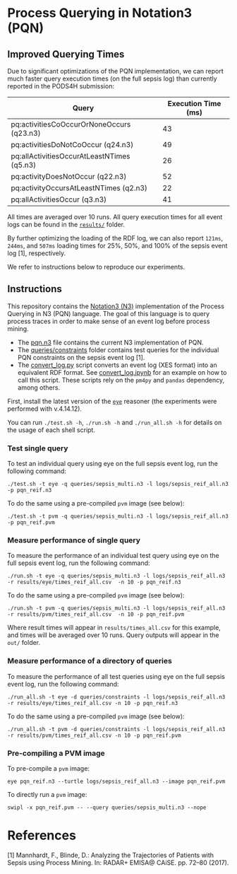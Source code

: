 # Process Querying in Notation3 (PQN)

## Improved Querying Times

Due to significant optimizations of the PQN implementation, we can report much faster query execution times (on the full sepsis log) than currently reported in the PODS4H submission:

| Query                                       | Execution Time (ms) |
|---------------------------------------------|---------------------|
| pq:activitiesCoOccurOrNoneOccurs (q23.n3)   | 43                  |
| pq:activitiesDoNotCoOccur (q24.n3)          | 49                  |
| pq:allActivitiesOccurAtLeastNTimes (q5.n3)  | 26                  |
| pq:activityDoesNotOccur (q22.n3)            | 52                  |
| pq:activityOccursAtLeastNTimes (q2.n3)      | 22                  |
| pq:allActivitiesOccur (q3.n3)               | 41                  |

All times are averaged over 10 runs. All query execution times for all event logs can be found in the [`results/`](results/) folder.

By further optimizing the loading of the RDF log, we can also report `121ms`, `244ms`, and `507ms` loading times for 25%, 50%, and 100% of the sepsis event log [1], respectively.

We refer to instructions below to reproduce our experiments.

## Instructions

This repository contains the [Notation3 (N3)](http://notation3.org) implementation of the Process Querying in N3 (PQN) language.
The goal of this language is to query process traces in order to make sense of an event log before process mining.

- The [pqn.n3](pqn.n3) file contains the current N3 implementation of PQN.
- The [queries/constraints](queries/constraints) folder contains test queries for the individual PQN constraints on the sepsis event log [1].
- The [convert_log.py](convert/convert_log.py) script converts an event log (XES format) into an equivalent RDF format. See [convert_log.ipynb](convert/convert_log.ipynb) for an example on how to call this script. These scripts rely on the `pm4py` and `pandas` dependency, among others.

First, install the latest version of the [`eye`](https://github.com/eyereasoner/eye/tags) reasoner (the experiments were performed with v.4.14.12).

You can run `./test.sh -h`, `./run.sh -h` and `./run_all.sh -h` for details on the usage of each shell script.

### Test single query

To test an individual query using eye on the full sepsis event log, run the following command:
```
./test.sh -t eye -q queries/sepsis_multi.n3 -l logs/sepsis_reif_all.n3 -p pqn_reif.n3
```

To do the same using a pre-compiled `pvm` image (see below):
```
./test.sh -t pvm -q queries/sepsis_multi.n3 -l logs/sepsis_reif_all.n3 -p pqn_reif.pvm
```

### Measure performance of single query

To measure the performance of an individual test query using eye on the full sepsis event log, run the following command:
```
./run.sh -t eye -q queries/sepsis_multi.n3 -l logs/sepsis_reif_all.n3 -r results/eye/times_reif_all.csv  -n 10 -p pqn_reif.n3
```

To do the same using a pre-compiled `pvm` image (see below):
```
./run.sh -t pvm -q queries/sepsis_multi.n3 -l logs/sepsis_reif_all.n3 -r results/pvm/times_reif_all.csv  -n 10 -p pqn_reif.pvm
```

Where result times will appear in `results/times_all.csv` for this example, and times will be averaged over 10 runs. Query outputs will appear in the `out/` folder.


### Measure performance of a directory of queries

To measure the performance of all test queries using eye on the full sepsis event log, run the following command:
```
./run_all.sh -t eye -d queries/constraints -l logs/sepsis_reif_all.n3 -r results/eye/times_reif_all.csv -n 10 -p pqn_reif.n3
```

To do the same using a pre-compiled `pvm` image (see below):
```
./run_all.sh -t pvm -d queries/constraints -l logs/sepsis_reif_all.n3 -r results/pvm/times_reif_all.csv -n 10 -p pqn_reif.pvm
```


### Pre-compiling a PVM image

To pre-compile a `pvm` image:
```
eye pqn_reif.n3 --turtle logs/sepsis_reif_all.n3 --image pqn_reif.pvm
```

To directly run a `pvm` image:
```
swipl -x pqn_reif.pvm -- --query queries/sepsis_multi.n3 --nope 
```


# References
[1] Mannhardt, F., Blinde, D.: Analyzing the Trajectories of Patients with Sepsis using Process Mining. In: RADAR+ EMISA@ CAiSE. pp. 72–80 (2017).
